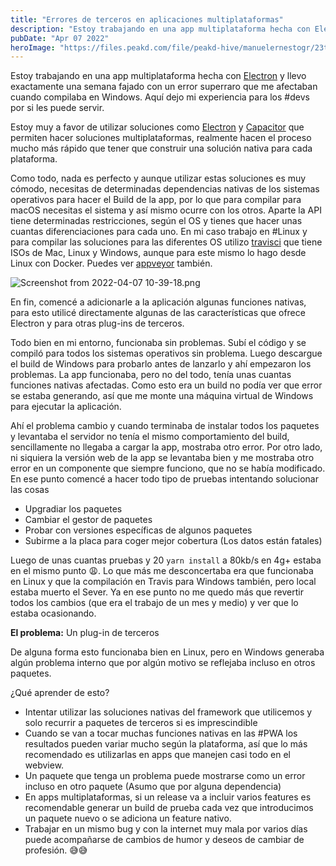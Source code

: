 ```yaml
---
title: "Errores de terceros en aplicaciones multiplataformas"
description: "Estoy trabajando en una app multiplataforma hecha con Electron y llevo exactamente una semana fajado..."
pubDate: "Apr 07 2022"
heroImage: "https://files.peakd.com/file/peakd-hive/manuelernestogr/23tGXuXmGSqXQhUHaKYZRMpFykRfRSVsmD4XXFJFZKXtWsKsvgEnoAeExrGAxRLDDqUTu.png"
---
```


Estoy trabajando en una app multiplataforma hecha con [Electron](https://www.electronjs.org/) y llevo exactamente una semana fajado con un error superraro que me afectaban cuando compilaba en Windows. Aquí dejo mi experiencia para los #devs por si les puede servir.

Estoy muy a favor de utilizar soluciones como [Electron](https://www.electronjs.org/) y [Capacitor](https://capacitorjs.com/) que permiten hacer soluciones multiplataformas, realmente hacen el proceso mucho más rápido que tener que construir una solución nativa para cada plataforma. 

Como todo, nada es perfecto y aunque utilizar estas soluciones es muy cómodo, necesitas de determinadas dependencias nativas de los sistemas operativos para hacer el Build de la app, por lo que para compilar para macOS necesitas el sistema y así mismo ocurre con los otros. Aparte la API tiene determinadas restricciones, según el OS y tienes que hacer unas cuantas diferenciaciones para cada uno. En mi caso trabajo en #Linux y para compilar las soluciones para las diferentes OS utilizo [travisci](https://app.travis-ci.com/) que tiene ISOs de Mac, Linux y Windows, aunque para este mismo lo hago desde Linux con Docker. Puedes ver [appveyor](https://www.appveyor.com) también.

![Screenshot from 2022-04-07 10-39-18.png](https://cdn.hashnode.com/res/hashnode/image/upload/v1649346126344/SDlSoIYQT.png)

En fin, comencé a adicionarle a la aplicación algunas funciones nativas, para esto utilicé directamente algunas de las características que ofrece Electron y para otras plug-ins de terceros. 

Todo bien en mi entorno, funcionaba sin problemas. Subí el código y se compiló para todos los sistemas operativos sin problema. Luego descargue el build de Windows para probarlo antes de lanzarlo y ahí empezaron los problemas. La app funcionaba, pero no del todo, tenía unas cuantas funciones nativas afectadas. Como esto era un build no podía ver que error se estaba generando, así que me monte una máquina virtual de Windows para ejecutar la aplicación. 

Ahí el problema cambio y cuando terminaba de instalar todos los paquetes y levantaba el servidor no tenía el mismo comportamiento del build, sencillamente no llegaba a cargar la app, mostraba otro error. 
Por otro lado, ni siquiera la versión web de la app se levantaba bien y me mostraba otro error en un componente que siempre funciono, que no se había modificado. En ese punto comencé a hacer todo tipo de pruebas intentando solucionar las cosas

- Upgradiar los paquetes
-  Cambiar el gestor de paquetes
-  Probar con versiones específicas de algunos paquetes
-  Subirme a la placa para coger mejor cobertura (Los datos están fatales)

Luego de unas cuantas pruebas y 20 `yarn install` a 80kb/s en 4g+ estaba en el mismo punto 😩. Lo que más me desconcertaba era que funcionaba en Linux y que la compilación en Travis para Windows también, pero local estaba muerto el Sever. Ya en ese punto no me quedo más que revertir todos los cambios (que era el trabajo de un mes y medio) y ver que lo estaba ocasionando. 

**El problema:** Un plug-in de terceros

De alguna forma esto funcionaba bien en Linux, pero en Windows generaba algún problema interno que por algún motivo se reflejaba incluso en otros paquetes. 

¿Qué aprender de esto?

- Intentar utilizar las soluciones nativas del framework que utilicemos y solo recurrir a paquetes de terceros si es imprescindible 
- Cuando se van a tocar muchas funciones nativas en las #PWA los resultados pueden variar mucho según la plataforma, así que lo más recomendado es utilizarlas en apps que manejen casi todo en el webview. 
- Un paquete que tenga un problema puede mostrarse como un error incluso en otro paquete (Asumo que por alguna dependencia) 
- En apps multiplataformas, si un release va a incluir varios features es recomendable generar un build de prueba cada vez que introducimos un paquete nuevo o se adiciona un feature nativo. 
- Trabajar en un mismo bug y con la internet muy mala por varios días puede acompañarse de cambios de humor y deseos de cambiar de profesión. 😅😅

